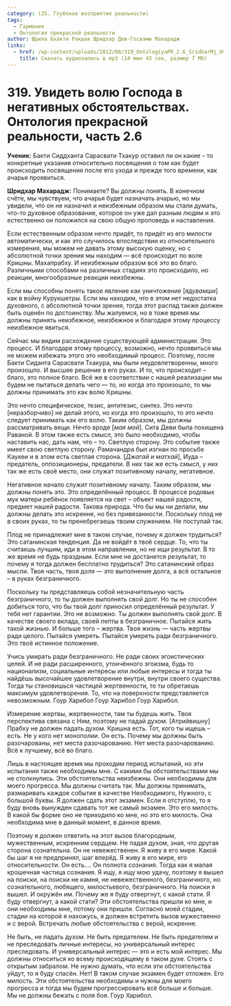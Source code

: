 ```yaml
---
category: (25. Глубокое восприятие реальности)
tags:
  - Гармония
  - Онтология прекрасной реальности
author: Шрила Бхакти Ракшак Шридхар Дев-Госвами Махарадж
links:
  - href: /wp-content/uploads/2012/08/319_OntologiyaPR_2.6_SridharMj_Uvidet_volyu_Gospoda_v_negativnyh_obstoyatelstvah.mp3
    title: Скачать аудиозапись в mp3 (14 мин 43 сек, размер 7 Мб)
---
```


# 319. Увидеть волю Господа в негативных обстоятельствах. Онтология прекрасной реальности, часть 2.6

**Ученик:** Бакти Сиддханта Сарасвати Тхакур оставил ли он какие – то конкретные указания относительно посвящения о том как будет происходить посвящения после его ухода и прежде того времени, как ачарья проявиться.

**Шридхар Махарадж:** Понимаете? Вы должны понять. В конечном счёте, мы чувствуем, что ачарья будет назначать ачарью, но мы увидели, что он не назначил и неизбежным образом мы стали думать, что-то духовное образование, которое он уже дал разным людям и это естественно он положился на свою общую проповедь и наставления.

Если естественным образом нечто придёт, то придёт из его милости автоматически, и как это случилось впоследствии из относительного измерения, мы можем не давать этому высокую оценку, но с абсолютной точки зрения мы находим — всё происходит по воле Кришны. Махапрабху. И неизбежным образом всё это во благо. Различными способами на различных стадиях это происходило, но реакции, многообразные реакции неизбежны.

Если мы способны понять такое явление как уничтожение [*ядувамши*] как в войну Курукшетры. Если мы находим, что в этом нет недостатка духовного, с абсолютной точки зрения, тогда этот распад также должен быть оценён по достоинству. Мы жалуемся, но в тоже время мы должны принять неизбежное, неизбежное и благодаря этому процессу неизбежное явиться.

Сейчас мы видим расхождение существующей администрации. Это процесс. И благодаря этому процессу, возможно, нечто проявиться мы не можем избежать этого это необходимый процесс. Поэтому, после Бакти Сиданта Сарасвати Тхакура, мы были неудовлетворенны, много произошло. И высшее решение в его руках. И то, что происходит – благо, это полное благо. Всё же в соответствии с нашей реализации мы будем не пытаться делать чего — то, но когда это произошло, то мы должны принимать это как волю Кришны.

Это нечто специфическое, тезис, антитезис, синтез. Это нечто [неразборчиво] не делай этого, но когда это произошло, то это нечто следует принимать как его волю. Таким образом, мы должны рассматривать вещи. Нечто вроде [*мая мой*]. Сита Деви была похищена Раваной. В этом также есть смысл, это было необходимо, чтобы наставить нас, дать нам, что – то. Светлую сторону. Это событие также имеет свою светлую сторону. Рамачандра был изгнан по просьбе Каукеи и в этом есть светлая сторона. [*Джагай и матхай*], Иуда – предатель, оппозиционеры, предатели. В них так же есть смысл, у них так же есть своё место, они служат позитивному началу, негативное.

Негативное начало служит позитивному началу. Таким образом, мы должны понять это. Это определённый процесс. В процессе родовых мук матери ребёнок появляется на свет – объект нашей радости, предмет нашей радости. Такова природа. Что бы мы ни делали, мы должны делать это искренне, но без привязанности. Поскольку плод не в своих руках, то ты пренебрегаешь твоим служением. Не поступай так.

Плод не принадлежит мне в таком случае, почему я должен трудиться? Это сатанинская тенденция. Да не войдёт в твоё сердце. То, что ты считаешь лучшим, иди в этом направлении, но не ищи результат. В то же время не будь праздным. Если мне не достанется результат, то почему я тогда должен бесплатно трудиться? Это сатанинский образ мысли. Твоя часть, твоя доля — это выполнение долга, а всё остальное – в руках безграничного.

Поскольку ты представляешь собой незначительную часть безграничного, то ты должен выполнять свой долг. Но ты не способен добиться того, что бы твой долг приносил определённый результат. У тебя нет гарантии. Это не возможно. Ты должен выполнять свой долг. В качестве своего вклада, своей лепты в безграничное. Пытайся жить такой жизнью. И больше того – жертва. Твоя жизнь — часть жертвы ради целого. Пытайся умереть. Пытайся умереть ради безграничного. Это твоё истинное положение.

Учись умирать ради безграничного. Не ради своих эгоистических целей. И не ради расширенного, утончённого эгоизма, будь то национализм, социальные интересы или любые интересы и тогда ты найдёшь высочайшее удовлетворение внутри, внутри своего существа. Тогда ты становишься частицей жертвенности, то ты обретаешь максимум удовлетворения. То, что на поверхности представляется невозможным. Гоур Харибол Гоур Харибол Гоур Харибол.

Измерение жертвы, жертвенности, там ты будешь жить. Твоя перспектива связана с Ним, поэтому не падай духом. [Атрийвишну] Прабху не должен падать духом. Кришна есть. Тот, кого ты ищешь – есть. Не у кого нет монополии. Он есть. Почему мы должны быть разочарованы, нет места разочарованию. Нет места разочарованию. Всё к лучшему, всё во благо.

Лишь в настоящее время мы проходим период испытаний, но эти испытания также необходимы мне. С какими бы обстоятельствами мы не столкнулись. Эти обстоятельства неизбежны. Они необходимы для моего прогресса. Мы должны считать так. Мы должны принимать, размаривать каждое событие в качестве Необходимого, Нужного, с большой буквы. Я должен сдать этот экзамен. Если я отступлю, то я буду вновь вынужден сдавать тот же самый экзамен. Это его милость. В какой бы форме оно не приходило ко мне, но это его милость. Она необходима мне в данный момент, в данное время.

Поэтому я должен ответить на этот вызов благородным, мужественным, искренним сердцем. Не падая духом, зная, что другая сторона сознательна. Он не невежественен. Я живу в его мире. Какой бы шаг я не предпринял, шаг вперёд. Я живу в его мире, его относительности. Он есть…. Он полнота сознания. Тогда как я малая крошечная частица сознания. Я ищу, я ищу мою удачу, поэтому я вышел на поиски, на поиски не камня, не невежественного, безграничного, но сознательного, любящего, милостьевого, безграничного. На поиски я вышел. И окружён им. Почему же я буду отвергнут, с какой стати. Я буду отвергнут, а какой стати? Эти обстоятельства пришли ко мне, и они необходимы мне, потому они пришли. Согласно моей стадии, стадии на которой я нахожусь, я должен встретить вызов мужественно и с верой. Встречать любые обстоятельства с верой, искренне.

Не быть, не падать духом. Не быть предателем. Не быть предателем и не преследовать личные интересы, но универсальный интерес преследовать. И универсальный интерес — это и есть мой интерес. Мы должны относиться ко всему происходящему в таком духе. Стоять с открытым забралом. Не нужно думать, что если эти обстоятельства уйдут, то я буду спасён. Нет! В таком случае экзамен будет отложен. Его милость. Эти обстоятельства необходимы и нужны для моего прогресса и тогда мы будем прогрессировать всё больше и больше. Мы не должны бежать с поля боя. Гоур Харибол.

